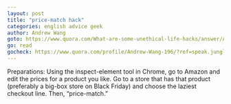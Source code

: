 ```yaml
---
layout: post
title: "price-match hack"
categories: english advice geek
author: Andrew Wang
goto: https://www.quora.com/What-are-some-unethical-life-hacks/answer/Andrew-Wang-196/?ref=speak.junglestar.org
go: read
gocheck: https://www.quora.com/profile/Andrew-Wang-196/?ref=speak.junglestar.org
---
```

Preparations: Using the inspect-element tool in Chrome, go to Amazon and edit the prices for a product you like. Go to a store that has that product (preferably a big-box store on Black Friday) and choose the laziest checkout line. Then, “price-match.”
